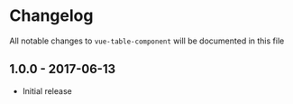 # Changelog

All notable changes to `vue-table-component` will be documented in this file

## 1.0.0 - 2017-06-13
- Initial release
